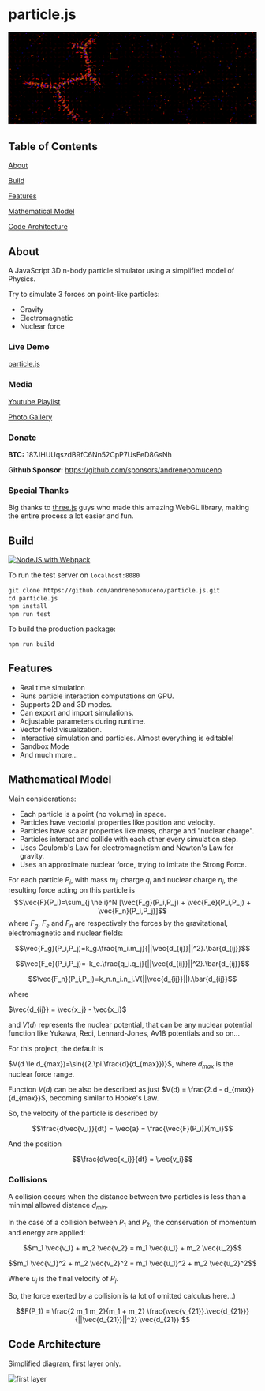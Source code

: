 # particle.js

![banner](img/hexagonalCrystal_2022_12_21T01_35_24.213Z.png)

## Table of Contents  

[About](#about)

[Build](#build)

[Features](#features)

[Mathematical Model](#mathematical-model)

[Code Architecture](#code-architecture)

## About

A JavaScript 3D n-body particle simulator using a simplified model of Physics.

Try to simulate 3 forces on point-like particles:
- Gravity
- Electromagnetic
- Nuclear force

### Live Demo

[particle.js](https://andrenepomuceno.github.io/particle.js/)

### Media

[Youtube Playlist](https://www.youtube.com/watch?v=z5RhBaDnkOE&list=PLr48cTU7J6cyvKp1v-1bpH4j5qCZbR-AV)

[Photo Gallery](https://photos.app.goo.gl/1x41ZhipNKr5yrYa7)

### Donate

**BTC:** 187JHUUqszdB9fC6Nn52CpP7UsEeD8GsNh

**Github Sponsor:** https://github.com/sponsors/andrenepomuceno

### Special Thanks

Big thanks to [three.js](https://threejs.org/) guys who made this amazing WebGL library, making the entire process a lot easier and fun.

## Build

[![NodeJS with Webpack](https://github.com/andrenepomuceno/particle.js/actions/workflows/webpack.yml/badge.svg?branch=main)](https://github.com/andrenepomuceno/particle.js/actions/workflows/webpack.yml)

To run the test server on `localhost:8080`
```
git clone https://github.com/andrenepomuceno/particle.js.git
cd particle.js
npm install
npm run test
````

To build the production package:
```
npm run build
```

## Features
- Real time simulation
- Runs particle interaction computations on GPU.
- Supports 2D and 3D modes.
- Can export and import simulations.
- Adjustable parameters during runtime.
- Vector field visualization.
- Interactive simulation and particles. Almost everything is editable!
- Sandbox Mode
- And much more...

## Mathematical Model
Main considerations:
- Each particle is a point (no volume) in space.
- Particles have vectorial properties like position and velocity.
- Particles have scalar properties like mass, charge and "nuclear charge".
- Particles interact and collide with each other every simulation step.
- Uses Coulomb's Law for electromagnetism and Newton's Law for gravity.
- Uses an approximate nuclear force, trying to imitate the Strong Force.

For each particle $P_i$, with mass $m_i$, charge $q_i$ and nuclear charge $n_i$, the resulting force acting on this particle is
$$\vec{F}(P_i)=\sum_{j \ne i}^N [\vec{F_g}(P_i,P_j) + \vec{F_e}(P_i,P_j) + \vec{F_n}(P_i,P_j)]$$
where $F_g$, $F_e$ and $F_n$ are respectively the forces by the gravitational, electromagnetic and nuclear fields:

$$\vec{F_g}(P_i,P_j)=k_g.\frac{m_i.m_j}{||\vec{d_{ij}}||^2}.\bar{d_{ij}}$$

$$\vec{F_e}(P_i,P_j)=-k_e.\frac{q_i.q_j}{||\vec{d_{ij}}||^2}.\bar{d_{ij}}$$

$$\vec{F_n}(P_i,P_j)=k_n.n_i.n_j.V(||\vec{d_{ij}}||).\bar{d_{ij}}$$

where

$\vec{d_{ij}} = \vec{x_j} - \vec{x_i}$

and $V(d)$ represents the nuclear potential, that can be any nuclear potential function like Yukawa, Reci, Lennard-Jones, Av18 potentials and so on...

For this project, the default is

$V(d \le d_{max})=\sin{(2.\pi.\frac{d}{d_{max}})}$, where $d_{max}$ is the nuclear force range.

Function $V(d)$ can be also be described as just $V(d) = \frac{2.d - d_{max}}{d_{max}}$, becoming similar to Hooke's Law.

So, the velocity of the particle is described by

$$\frac{d\vec{v_i}}{dt} = \vec{a} = \frac{\vec{F}(P_i)}{m_i}$$

And the position

$$\frac{d\vec{x_i}}{dt} = \vec{v_i}$$

### Collisions

A collision occurs when the distance between two particles is less than a minimal allowed distance $d_{min}$.

In the case of a collision between $P_1$ and $P_2$, the conservation of momentum and energy are applied:

$$m_1 \vec{v_1} + m_2 \vec{v_2} = m_1 \vec{u_1} + m_2 \vec{u_2}$$

$$m_1 \vec{v_1}^2 + m_2 \vec{v_2}^2 = m_1 \vec{u_1}^2 + m_2 \vec{u_2}^2$$

Where $u_i$ is the final velocity of $P_i$.

So, the force exerted by a collision is (a lot of omitted calculus here...)

$$F(P_1) = \frac{2 m_1 m_2}{m_1 + m_2} \frac{\vec{v_{21}}.\vec{d_{21}}}{||\vec{d_{21}}||^2} \vec{d_{21}} $$

## Code Architecture

Simplified diagram, first layer only.

![first layer](img/simple.svg)
